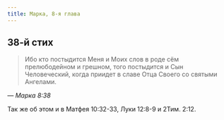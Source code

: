 ```yaml
---
title: Марка, 8-я глава
---
```


## 38-й стих

> Ибо кто постыдится Меня и Моих слов в роде сём прелюбодейном и грешном,
> того постыдится и Сын Человеческий, когда приидет в славе Отца Своего со святыми Ангелами.

— <cite>Марка 8:38</cite>

Так же об этом и в Матфея 10:32-33, Луки 12:8-9 и 2Тим. 2:12.
